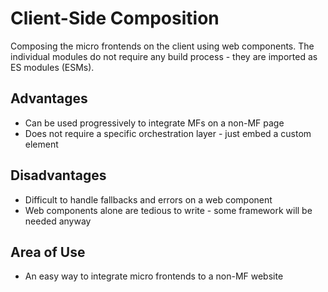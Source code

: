 # Client-Side Composition

Composing the micro frontends on the client using web components. The individual modules do not require any build process - they are imported as ES modules (ESMs).

## Advantages

* Can be used progressively to integrate MFs on a non-MF page
* Does not require a specific orchestration layer - just embed a custom element

## Disadvantages

* Difficult to handle fallbacks and errors on a web component
* Web components alone are tedious to write - some framework will be needed anyway

## Area of Use

* An easy way to integrate micro frontends to a non-MF website

